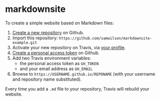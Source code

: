 markdownsite
===========

To create a simple website based on Markdown files:

1. [Create a new repository](https://github.com/new) on Github.
2. Import this repository:
   `https://github.com/samwilson/markdownsite-example.git`
3. Activate your new repository on Travis,
   via [your profile](https://travis-ci.org/profile/).
4. [Create a personal access token](https://github.com/settings/tokens) on Github.
5. Add two Travis environment variables:
   - the personal access token as `GH_TOKEN`
   - and your email address as `GH_EMAIL`
7. Browse to `https://USERNAME.github.io/REPONAME` (with your username and repository name substituted).

Every time you add a `.md` file to your repository,
Travis will rebuild your website.

